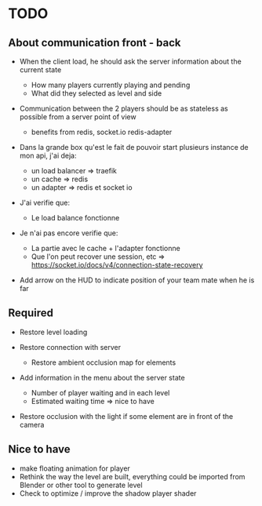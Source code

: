 # TODO

## About communication front - back

- When the client load, he should ask the server information about the current state
  - How many players currently playing and pending
  - What did they selected as level and side
- Communication between the 2 players should be as stateless as possible from a server point of view
  - benefits from redis, socket.io redis-adapter

- Dans la grande box qu'est le fait de pouvoir start plusieurs instance de mon api, j'ai deja:
  - un load balancer => traefik
  - un cache => redis
  - un adapter => redis et socket io
- J'ai verifie que:
  - Le load balance fonctionne
- Je n'ai pas encore verifie que:
  - La partie avec le cache + l'adapter fonctionne
  - Que l'on peut recover une session, etc => https://socket.io/docs/v4/connection-state-recovery
- Add arrow on the HUD to indicate position of your team mate when he is far

## Required

- Restore level loading
- Restore connection with server
  - Restore ambient occlusion map for elements
- Add information in the menu about the server state
  - Number of player waiting and in each level
  - Estimated waiting time => nice to have

- Restore occlusion with the light if some element are in front of the camera

## Nice to have

- make floating animation for player
- Rethink the way the level are built, everything could be imported from Blender or other tool to generate
  level
- Check to optimize / improve the shadow player shader
